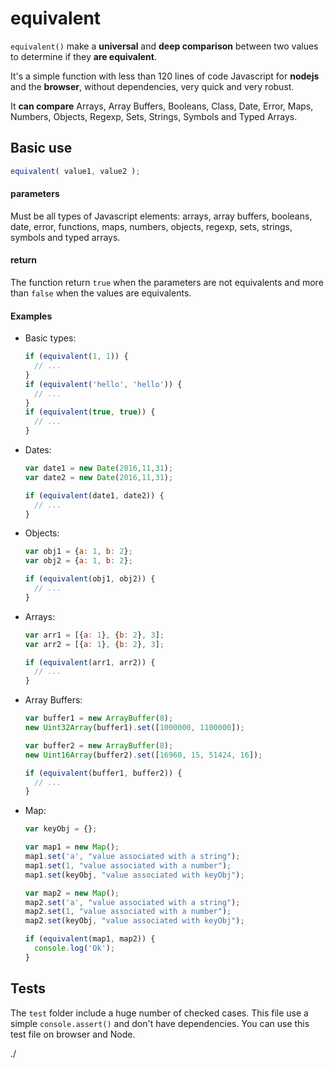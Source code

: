 # equivalent

`equivalent()` make a **universal** and **deep comparison** between two values to determine if they **are equivalent**.

It's a simple function with less than 120 lines of code Javascript for **nodejs** and the **browser**, without dependencies, very quick and very robust.
 
It **can compare** Arrays, Array Buffers, Booleans, Class, Date, Error, Maps, Numbers, Objects, Regexp, Sets, Strings, Symbols and Typed Arrays.

## Basic use

```js
equivalent( value1, value2 );
```
#### parameters

Must be all types of Javascript elements: arrays, array buffers, booleans, date, error, functions, maps, numbers, objects, regexp, sets, strings, symbols and typed arrays.

#### return

The function return `true` when the parameters are not equivalents and more than `false` when the values are equivalents.

#### Examples

- Basic types:
    ```js
    if (equivalent(1, 1)) { 
      // ... 
    }
    if (equivalent('hello', 'hello')) { 
      // ... 
    }
    if (equivalent(true, true)) { 
      // ... 
    }
    ```

- Dates:
    ```js
    var date1 = new Date(2016,11,31);
    var date2 = new Date(2016,11,31);
  
    if (equivalent(date1, date2)) { 
      // ... 
    }
    ```

- Objects:
    ```js
    var obj1 = {a: 1, b: 2};
    var obj2 = {a: 1, b: 2};
  
    if (equivalent(obj1, obj2)) { 
      // ... 
    }
    ```

- Arrays:
    ```js
    var arr1 = [{a: 1}, {b: 2}, 3];
    var arr2 = [{a: 1}, {b: 2}, 3];
  
    if (equivalent(arr1, arr2)) { 
      // ... 
    }
    ```
    
- Array Buffers:
    ```js
    var buffer1 = new ArrayBuffer(8);
    new Uint32Array(buffer1).set([1000000, 1100000]);
  
    var buffer2 = new ArrayBuffer(8);
    new Uint16Array(buffer2).set([16960, 15, 51424, 16]);
  
    if (equivalent(buffer1, buffer2)) {
      // ...
    }
    ```

- Map:
    ```js
    var keyObj = {};

    var map1 = new Map();
    map1.set('a', "value associated with a string");
    map1.set(1, "value associated with a number");
    map1.set(keyObj, "value associated with keyObj");
    
    var map2 = new Map();
    map2.set('a', "value associated with a string");
    map2.set(1, "value associated with a number");
    map2.set(keyObj, "value associated with keyObj");
    
    if (equivalent(map1, map2)) {
      console.log('Ok');
    }
    ```

## Tests

The ```test``` folder include a huge number of checked cases. This file use a simple ```console.assert()``` and don't have dependencies. You can use this test file on browser and Node.

./